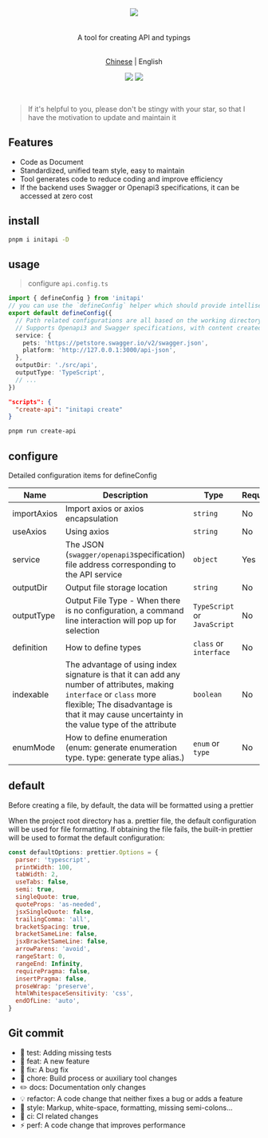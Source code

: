 <div align="center"><img src="https://xiaoyao-ye.github.io/blog/initApi/light.svg" /></div>

<br />
<br />

<div align="center"> A tool for creating API and typings </div>

<br />

<p align="center">
  <a href="https://github.com/xiaoyao-Ye/initapi/blob/main/README.zh-CN.md">Chinese</a> | English
</p>

<p align="center">
  <a href="https://github.com/xiaoyao-Ye/initapi/stargazers"><img src="https://img.shields.io/github/stars/xiaoyao-Ye/initapi" /></a>
  <a href="https://www.npmjs.com/package/initapi"><img src="https://badgen.net/npm/v/initapi" /></a>
</p>

<br />

> If it's helpful to you, please don't be stingy with your star, so that I have the motivation to update and maintain it

## Features

- Code as Document
- Standardized, unified team style, easy to maintain
- Tool generates code to reduce coding and improve efficiency
- If the backend uses Swagger or Openapi3 specifications, it can be accessed at zero cost

## install

```bash
pnpm i initapi -D
```

## usage

> configure `api.config.ts`

```ts
import { defineConfig } from 'initapi'
// you can use the `defineConfig` helper which should provide intellisense without the need for jsdoc annotations:
export default defineConfig({
  // Path related configurations are all based on the working directory of the nodejs process
  // Supports Openapi3 and Swagger specifications, with content created based on specified JSON
  service: {
    pets: 'https://petstore.swagger.io/v2/swagger.json',
    platform: 'http://127.0.0.1:3000/api-json',
  },
  outputDir: './src/api',
  outputType: 'TypeScript',
  // ...
})
```

```package.json
"scripts": {
  "create-api": "initapi create"
}
```

```bash
pnpm run create-api
```

## configure

Detailed configuration items for defineConfig

| Name        | Description                                                                                                                                                                                                           | Type                         | Required | Default                      |
| ----------- | --------------------------------------------------------------------------------------------------------------------------------------------------------------------------------------------------------------------- | ---------------------------- | -------- | ---------------------------- |
| importAxios | Import axios or axios encapsulation                                                                                                                                                                                   | `string`                     | No       | 'import axios from "axios";' |
| useAxios    | Using axios                                                                                                                                                                                                           | `string`                     | No       | 'axios.request'              |
| service     | The JSON (`swagger/openapi3`specification) file address corresponding to the API service                                                                                                                              | `object`                     | Yes      | —                            |
| outputDir   | Output file storage location                                                                                                                                                                                          | `string`                     | No       | './api'                      |
| outputType  | Output File Type - When there is no configuration, a command line interaction will pop up for selection                                                                                                               | `TypeScript` or `JavaScript` | No       | —                            |
| definition  | How to define types                                                                                                                                                                                                   | `class` or `interface`       | No       | interface                    |
| indexable   | The advantage of using index signature is that it can add any number of attributes, making `interface` or `class` more flexible; The disadvantage is that it may cause uncertainty in the value type of the attribute | `boolean`                    | No       | false                        |
| enumMode    | How to define enumeration (enum: generate enumeration type. type: generate type alias.)                                                                                                                               | `enum` or `type`             | No       | type                         |

## default

Before creating a file, by default, the data will be formatted using a prettier

When the project root directory has a. prettier file, the default configuration will be used for file formatting. If obtaining the file fails, the built-in prettier will be used to format the default configuration:

```JavaScript
const defaultOptions: prettier.Options = {
  parser: 'typescript',
  printWidth: 100,
  tabWidth: 2,
  useTabs: false,
  semi: true,
  singleQuote: true,
  quoteProps: 'as-needed',
  jsxSingleQuote: false,
  trailingComma: 'all',
  bracketSpacing: true,
  bracketSameLine: false,
  jsxBracketSameLine: false,
  arrowParens: 'avoid',
  rangeStart: 0,
  rangeEnd: Infinity,
  requirePragma: false,
  insertPragma: false,
  proseWrap: 'preserve',
  htmlWhitespaceSensitivity: 'css',
  endOfLine: 'auto',
}
```

## Git commit

- 💍 test: Adding missing tests
- 🎸 feat: A new feature
- 🐛 fix: A bug fix
- 🤖 chore: Build process or auxiliary tool changes
- ✏️ docs: Documentation only changes
- 💡 refactor: A code change that neither fixes a bug or adds a feature
- 💄 style: Markup, white-space, formatting, missing semi-colons...
- 🎡 ci: CI related changes
- ⚡️ perf: A code change that improves performance

